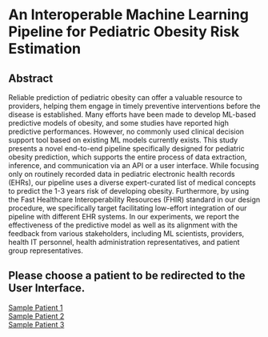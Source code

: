 # An Interoperable Machine Learning Pipeline for Pediatric Obesity Risk Estimation

## Abstract
Reliable prediction of pediatric obesity can offer a valuable resource to providers, helping them engage in timely preventive interventions before the disease is established. Many efforts have been made to develop ML-based predictive models of obesity, and some studies have reported high predictive performances. However, no commonly used clinical decision support tool based on existing ML models currently exists. This study presents a novel end-to-end pipeline specifically designed for pediatric obesity prediction, which supports the entire process of data extraction, inference, and communication via an API or a user interface. While focusing only on routinely recorded data in pediatric electronic health records (EHRs), our pipeline uses a diverse expert-curated list of medical concepts to predict the 1-3 years risk of developing obesity. Furthermore, by using the Fast Healthcare Interoperability Resources (FHIR) standard in our design procedure, we specifically target facilitating low-effort integration of our pipeline with different EHR systems. In our experiments, we report the effectiveness of the predictive model as well as its alignment with the feedback from various stakeholders, including ML scientists, providers, health IT personnel, health administration representatives, and patient group representatives. 

## Please choose a patient to be redirected to the User Interface.

[Sample Patient 1](http://44.211.73.123/index.html?patient=1)  
[Sample Patient 2](http://44.211.73.123/index.html?patient=2)  
[Sample Patient 3](http://44.211.73.123/index.html?patient=3)
